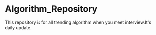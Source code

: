 # Algorithm_Repository
This repository is for all trending algorithm when you meet interview.It's daily update.
